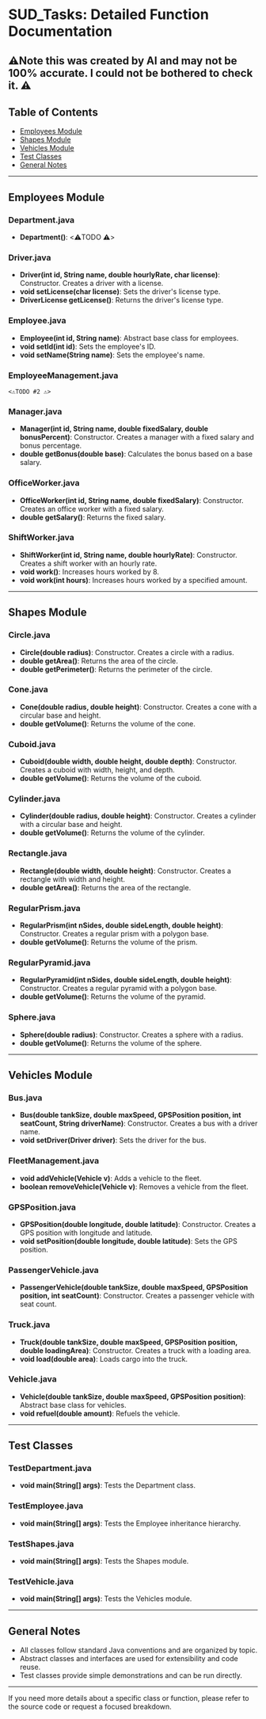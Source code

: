 # SUD_Tasks: Detailed Function Documentation

 
⚠️Note this was created by AI and may not be 100% accurate.
I could not be bothered to check it. ⚠️
---

## Table of Contents
- [Employees Module](#employees-module)
- [Shapes Module](#shapes-module)
- [Vehicles Module](#vehicles-module)
- [Test Classes](#test-classes)
- [General Notes](#general-notes)

---

## Employees Module

### Department.java
- **Department()**: <⚠️TODO ⚠️>

### Driver.java
- **Driver(int id, String name, double hourlyRate, char license)**: Constructor. Creates a driver with a license.
- **void setLicense(char license)**: Sets the driver's license type.
- **DriverLicense getLicense()**: Returns the driver's license type.

### Employee.java
- **Employee(int id, String name)**: Abstract base class for employees.
- **void setId(int id)**: Sets the employee's ID.
- **void setName(String name)**: Sets the employee's name.

### EmployeeManagement.java
    <⚠️TODO #2 ⚠️>

### Manager.java
- **Manager(int id, String name, double fixedSalary, double bonusPercent)**: Constructor. Creates a manager with a fixed salary and bonus percentage.
- **double getBonus(double base)**: Calculates the bonus based on a base salary.

### OfficeWorker.java
- **OfficeWorker(int id, String name, double fixedSalary)**: Constructor. Creates an office worker with a fixed salary.
- **double getSalary()**: Returns the fixed salary.

### ShiftWorker.java
- **ShiftWorker(int id, String name, double hourlyRate)**: Constructor. Creates a shift worker with an hourly rate.
- **void work()**: Increases hours worked by 8.
- **void work(int hours)**: Increases hours worked by a specified amount.

---

## Shapes Module

### Circle.java
- **Circle(double radius)**: Constructor. Creates a circle with a radius.
- **double getArea()**: Returns the area of the circle.
- **double getPerimeter()**: Returns the perimeter of the circle.

### Cone.java
- **Cone(double radius, double height)**: Constructor. Creates a cone with a circular base and height.
- **double getVolume()**: Returns the volume of the cone.

### Cuboid.java
- **Cuboid(double width, double height, double depth)**: Constructor. Creates a cuboid with width, height, and depth.
- **double getVolume()**: Returns the volume of the cuboid.

### Cylinder.java
- **Cylinder(double radius, double height)**: Constructor. Creates a cylinder with a circular base and height.
- **double getVolume()**: Returns the volume of the cylinder.

### Rectangle.java
- **Rectangle(double width, double height)**: Constructor. Creates a rectangle with width and height.
- **double getArea()**: Returns the area of the rectangle.

### RegularPrism.java
- **RegularPrism(int nSides, double sideLength, double height)**: Constructor. Creates a regular prism with a polygon base.
- **double getVolume()**: Returns the volume of the prism.

### RegularPyramid.java
- **RegularPyramid(int nSides, double sideLength, double height)**: Constructor. Creates a regular pyramid with a polygon base.
- **double getVolume()**: Returns the volume of the pyramid.

### Sphere.java
- **Sphere(double radius)**: Constructor. Creates a sphere with a radius.
- **double getVolume()**: Returns the volume of the sphere.

---

## Vehicles Module

### Bus.java
- **Bus(double tankSize, double maxSpeed, GPSPosition position, int seatCount, String driverName)**: Constructor. Creates a bus with a driver name.
- **void setDriver(Driver driver)**: Sets the driver for the bus.

### FleetManagement.java
- **void addVehicle(Vehicle v)**: Adds a vehicle to the fleet.
- **boolean removeVehicle(Vehicle v)**: Removes a vehicle from the fleet.

### GPSPosition.java
- **GPSPosition(double longitude, double latitude)**: Constructor. Creates a GPS position with longitude and latitude.
- **void setPosition(double longitude, double latitude)**: Sets the GPS position.

### PassengerVehicle.java
- **PassengerVehicle(double tankSize, double maxSpeed, GPSPosition position, int seatCount)**: Constructor. Creates a passenger vehicle with seat count.

### Truck.java
- **Truck(double tankSize, double maxSpeed, GPSPosition position, double loadingArea)**: Constructor. Creates a truck with a loading area.
- **void load(double area)**: Loads cargo into the truck.

### Vehicle.java
- **Vehicle(double tankSize, double maxSpeed, GPSPosition position)**: Abstract base class for vehicles.
- **void refuel(double amount)**: Refuels the vehicle.

---

## Test Classes

### TestDepartment.java
- **void main(String[] args)**: Tests the Department class.

### TestEmployee.java
- **void main(String[] args)**: Tests the Employee inheritance hierarchy.

### TestShapes.java
- **void main(String[] args)**: Tests the Shapes module.

### TestVehicle.java
- **void main(String[] args)**: Tests the Vehicles module.

---

## General Notes
- All classes follow standard Java conventions and are organized by topic.
- Abstract classes and interfaces are used for extensibility and code reuse.
- Test classes provide simple demonstrations and can be run directly.

---

If you need more details about a specific class or function, please refer to the source code or request a focused breakdown.
